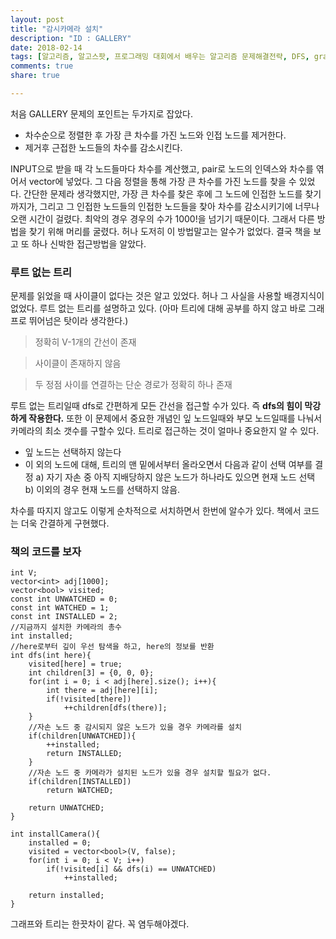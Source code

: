 ```yaml
---
layout: post
title: "감시카메라 설치"
description: "ID : GALLERY"
date: 2018-02-14
tags: [알고리즘, 알고스팟, 프로그래밍 대회에서 배우는 알고리즘 문제해결전략, DFS, graph, 루트없는 트리]
comments: true
share: true

---
```


처음 GALLERY 문제의 포인트는 두가지로 잡았다.
* 차수순으로 정렬한 후 가장 큰 차수를 가진 노드와 인접 노드를 제거한다.
* 제거후 근접한 노드들의 차수를 감소시킨다.

INPUT으로 받을 때 각 노드들마다 차수를 계산했고, pair로 노드의 인덱스와 차수를 엮어서 vector에 넣었다. 그 다음 정렬을 통해 가장 큰 차수를 가진 노드를 찾을 수 있었다.
간단한 문제라 생각했지만, 가장 큰 차수를 찾은 후에 그 노드에 인접한 노드를 찾기까지가, 그리고 그 인접한 노드들의 인접한 노드들을 찾아 차수를 감소시키기에 너무나 오랜 시간이 걸렸다.
최악의 경우 경우의 수가 1000!을 넘기기 때문이다.
그래서 다른 방법을 찾기 위해 머리를 굴렸다. 허나 도저히 이 방법말고는 알수가 없었다. 결국 책을 보고 또 하나 신박한 접근방법을 알았다.

### 루트 없는 트리
문제를 읽었을 때 사이클이 없다는 것은 알고 있었다. 허나 그 사실을 사용할 배경지식이 없었다. 루트 없는 트리를 설명하고 있다. (아마 트리에 대해 공부를 하지 않고 바로 그래프로 뛰어넘은 탓이라 생각한다.)
> 정확히 V-1개의 간선이 존재

> 사이클이 존재하지 않음

> 두 정점 사이를 연결하는 단순 경로가 정확히 하나 존재

루트 없는 트리일때 dfs로 간편하게 모든 간선을 접근할 수가 있다. 즉 **dfs의 힘이 막강하게 작용한다.** 또한 이 문제에서 중요한 개념인 잎 노드일때와 부모 노드일때를 나눠서 카메라의 최소 갯수를 구할수 있다.
트리로 접근하는 것이 얼마나 중요한지 알 수 있다.
* 잎 노드는 선택하지 않는다
* 이 외의 노드에 대해, 트리의 맨 밑에서부터 올라오면서 다음과 같이 선택 여부를 결정
a) 자기 자손 중 아직 지배당하지 않은 노드가 하나라도 있으면 현재 노드 선택
b) 이외의 경우 현재 노드를 선택하지 않음.

차수를 따지지 않고도 이렇게 순차적으로 서치하면서 한번에 알수가 있다. 책에서 코드는 더욱 간결하게 구현했다.
### 책의 코드를 보자
    int V;
    vector<int> adj[1000];
    vector<bool> visited;
    const int UNWATCHED = 0;
    const int WATCHED = 1;
    const int INSTALLED = 2;
    //지금까지 설치한 카메라의 총수
    int installed;
    //here로부터 깊이 우선 탐색을 하고, here의 정보를 반환
    int dfs(int here){
        visited[here] = true;
        int children[3] = {0, 0, 0};
        for(int i = 0; i < adj[here].size(); i++){
            int there = adj[here][i];
            if(!visited[there])
                ++children[dfs(there)];
        }
        //자손 노드 중 감시되지 않은 노드가 있을 경우 카메라를 설치
        if(children[UNWATCHED]){
            ++installed;
            return INSTALLED;
        }
        //자손 노드 중 카메라가 설치된 노드가 있을 경우 설치할 필요가 없다.
        if(children[INSTALLED])
            return WATCHED;

        return UNWATCHED;
    }

    int installCamera(){
        installed = 0;
        visited = vector<bool>(V, false);
        for(int i = 0; i < V; i++)
            if(!visited[i] && dfs(i) == UNWATCHED)
                ++installed;

        return installed;
    }

그래프와 트리는 한끗차이 같다. 꼭 염두해야겠다.
